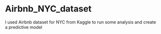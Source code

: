 # Airbnb_NYC_dataset
I used Airbnb dataset for NYC from Kaggle to run some analysis and create a predictive model
